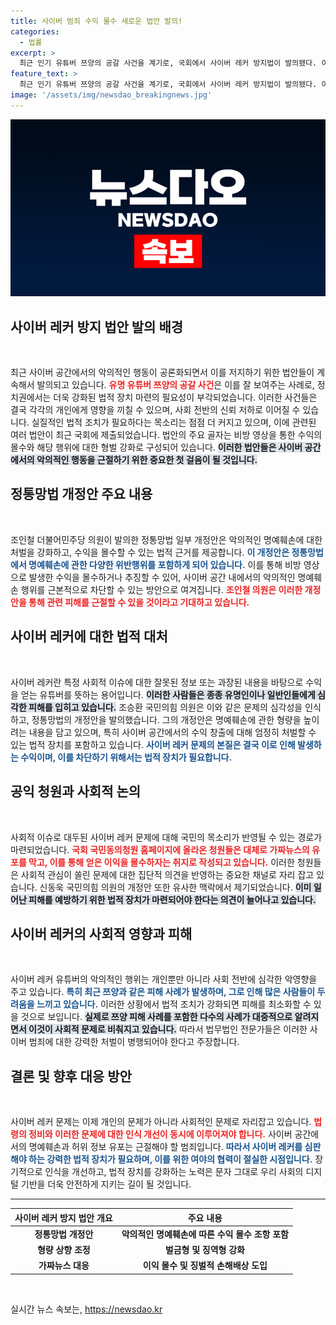 ```yaml
---
title: 사이버 범죄 수익 몰수 새로운 법안 발의!
categories:
  - 법률
excerpt: >
  최근 인기 유튜버 쯔양의 공갈 사건을 계기로, 국회에서 사이버 레커 방지법이 발의됐다. 이 법안은 명예훼손으로 얻은 수익의 몰수를 가능하게 하며, 사이버 범죄에 대한 강력한 대책 마련을 목표로 하고 있다.
feature_text: >
  최근 인기 유튜버 쯔양의 공갈 사건을 계기로, 국회에서 사이버 레커 방지법이 발의됐다. 이 법안은 명예훼손으로 얻은 수익의 몰수를 가능하게 하며, 사이버 범죄에 대한 강력한 대책 마련을 목표로 하고 있다.
image: '/assets/img/newsdao_breakingnews.jpg'
---
```


<p><img src="/assets/img/newsdao_breakingnews.jpg" alt="bookingtag 속보" /></p>

<h2>사이버 레커 방지 법안 발의 배경</h2>

<p data-ke-size="size16">&nbsp;</p>

<p>최근 사이버 공간에서의 악의적인 행동이 공론화되면서 이를 저지하기 위한 법안들이 계속해서 발의되고 있습니다. <b><span style="color: #ee2323;">유명 유튜버 쯔양의 공갈 사건</span></b>은 이를 잘 보여주는 사례로, 정치권에서는 더욱 강화된 법적 장치 마련의 필요성이 부각되었습니다. 이러한 사건들은 결국 각각의 개인에게 영향을 끼칠 수 있으며, 사회 전반의 신뢰 저하로 이어질 수 있습니다. 실질적인 법적 조치가 필요하다는 목소리는 점점 더 커지고 있으며, 이에 관련된 여러 법안이 최근 국회에 제출되었습니다. 법안의 주요 골자는 비방 영상을 통한 수익의 몰수와 해당 행위에 대한 형벌 강화로 구성되어 있습니다. <b><span style="background-color: #21538527;">이러한 법안들은 사이버 공간에서의 악의적인 행동을 근절하기 위한 중요한 첫 걸음이 될 것입니다.</span></b> </p>

<h2>정통망법 개정안 주요 내용</h2>

<p data-ke-size="size16">&nbsp;</p>

<p>조인철 더불어민주당 의원이 발의한 정통망법 일부 개정안은 악의적인 명예훼손에 대한 처벌을 강화하고, 수익을 몰수할 수 있는 법적 근거를 제공합니다. <b><span style="color: #1a5490;">이 개정안은 정통망법에서 명예훼손에 관한 다양한 위반행위를 포함하게 되어 있습니다.</span></b> 이를 통해 비방 영상으로 발생한 수익을 몰수하거나 추징할 수 있어, 사이버 공간 내에서의 악의적인 명예훼손 행위를 근본적으로 차단할 수 있는 방안으로 여겨집니다. <b><span style="color: #ee2323;">조인철 의원은 이러한 개정안을 통해 관련 피해를 근절할 수 있을 것이라고 기대하고 있습니다.</span></b> </p>

<h2>사이버 레커에 대한 법적 대처</h2>

<p data-ke-size="size16">&nbsp;</p>

<p>사이버 레커란 특정 사회적 이슈에 대한 잘못된 정보 또는 과장된 내용을 바탕으로 수익을 얻는 유튜버를 뜻하는 용어입니다. <b><span style="background-color: #21538527;">이러한 사람들은 종종 유명인이나 일반인들에게 심각한 피해를 입히고 있습니다.</span></b> 조승환 국민의힘 의원은 이와 같은 문제의 심각성을 인식하고, 정통망법의 개정안을 발의했습니다. 그의 개정안은 명예훼손에 관한 형량을 높이려는 내용을 담고 있으며, 특히 사이버 공간에서의 수익 창출에 대해 엄정히 처벌할 수 있는 법적 장치를 포함하고 있습니다. <b><span style="color: #1a5490;">사이버 레커 문제의 본질은 결국 이로 인해 발생하는 수익이며, 이를 차단하기 위해서는 법적 장치가 필요합니다.</span></b> </p>

<h2>공익 청원과 사회적 논의</h2>

<p data-ke-size="size16">&nbsp;</p>

<p>사회적 이슈로 대두된 사이버 레커 문제에 대해 국민의 목소리가 반영될 수 있는 경로가 마련되었습니다. <b><span style="color: #ee2323;">국회 국민동의청원 홈페이지에 올라온 청원들은 대체로 가짜뉴스의 유포를 막고, 이를 통해 얻은 이익을 몰수하자는 취지로 작성되고 있습니다.</span></b> 이러한 청원들은 사회적 관심이 쏠린 문제에 대한 집단적 의견을 반영하는 중요한 채널로 자리 잡고 있습니다. 신동욱 국민의힘 의원의 개정안 또한 유사한 맥락에서 제기되었습니다. <b><span style="background-color: #21538527;">이미 일어난 피해를 예방하기 위한 법적 장치가 마련되어야 한다는 의견이 늘어나고 있습니다.</span></b> </p>

<h2>사이버 레커의 사회적 영향과 피해</h2>

<p data-ke-size="size16">&nbsp;</p>

<p>사이버 레커 유튜버의 악의적인 행위는 개인뿐만 아니라 사회 전반에 심각한 악영향을 주고 있습니다. <b><span style="color: #1a5490;">특히 최근 쯔양과 같은 피해 사례가 발생하며, 그로 인해 많은 사람들이 두려움을 느끼고 있습니다.</span></b> 이러한 상황에서 법적 조치가 강화되면 피해를 최소화할 수 있을 것으로 보입니다. <b><span style="background-color: #21538527;">실제로 쯔양 피해 사례를 포함한 다수의 사례가 대중적으로 알려지면서 이것이 사회적 문제로 비춰지고 있습니다.</span></b> 따라서 법무법인 전문가들은 이러한 사이버 범죄에 대한 강력한 처벌이 병행되어야 한다고 주장합니다. </p>

<h2>결론 및 향후 대응 방안</h2>

<p data-ke-size="size16">&nbsp;</p>

<p>사이버 레커 문제는 이제 개인의 문제가 아니라 사회적인 문제로 자리잡고 있습니다. <b><span style="color: #ee2323;">법령의 정비와 이러한 문제에 대한 인식 개선이 동시에 이루어져야 합니다.</span></b> 사이버 공간에서의 명예훼손과 허위 정보 유포는 근절해야 할 범죄입니다. <b><span style="color: #1a5490;">따라서 사이버 레커를 심판해야 하는 강력한 법적 장치가 필요하며, 이를 위한 여야의 협력이 절실한 시점입니다.</span></b> 장기적으로 인식을 개선하고, 법적 장치를 강화하는 노력은 문자 그대로 우리 사회의 디지털 기반을 더욱 안전하게 지키는 길이 될 것입니다. </p>

<hr>

<table style="width: 100%;">
    <thead>
        <tr>
            <th style="text-align: center;"><b>사이버 레커 방지 법안 개요</b></th>
            <th style="text-align: center;"><b>주요 내용</b></th>
        </tr>
    </thead>
    <tbody>
        <tr>
            <td style="text-align: center; height: 17px;"><b>정통망법 개정안</b></td>
            <td style="text-align: center; height: 17px;"><b>악의적인 명예훼손에 따른 수익 몰수 조항 포함</b></td>
        </tr>
        <tr>
            <td style="text-align: center; height: 17px;"><b>형량 상향 조정</b></td>
            <td style="text-align: center; height: 17px;"><b>벌금형 및 징역형 강화</b></td>
        </tr>
        <tr>
            <td style="text-align: center; height: 17px;"><b>가짜뉴스 대응</b></td>
            <td style="text-align: center; height: 17px;"><b>이익 몰수 및 징벌적 손해배상 도입</b></td>
        </tr>
    </tbody>
</table>

<p data-ke-size="size16">&nbsp;</p>
실시간 뉴스 속보는, <a href="https://newsdao.kr" rel="dofollow">https://newsdao.kr</a>


